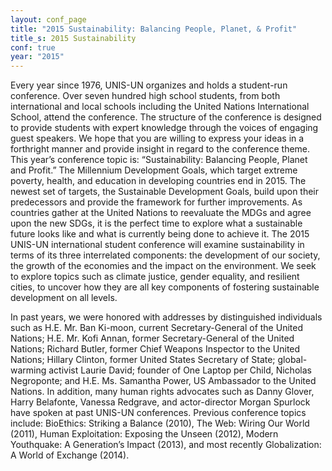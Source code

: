 ```yaml
---
layout: conf_page
title: "2015 Sustainability: Balancing People, Planet, & Profit"
title_s: 2015 Sustainability
conf: true
year: "2015"
---
```


  Every year since 1976, UNIS-UN organizes and holds a student-run conference. Over seven hundred high school students, from both international and local schools including the United Nations International School, attend the conference. The structure of the conference is designed to provide students with expert knowledge through the voices of engaging guest speakers. We hope that you are willing to express your ideas in a forthright manner and provide insight in regard to the conference theme.
This year&rsquo;s conference topic is: “Sustainability: Balancing People, Planet and Profit.” The Millennium Development Goals, which target extreme poverty, health, and education in developing countries end in 2015. The newest set of targets, the Sustainable Development Goals, build upon their predecessors and provide the framework for further improvements. As countries gather at the United Nations to reevaluate the MDGs and agree upon the new SDGs, it is the perfect time to explore what a sustainable future looks like and what is currently being done to achieve it. The 2015 UNIS-UN international student conference will examine sustainability in terms of its three interrelated components: the development of our society, the growth of the economies and the impact on the environment. We seek to explore topics such as climate justice, gender equality, and resilient cities, to uncover how they are all key components of fostering sustainable development on all levels. 

  In past years, we were honored with addresses by distinguished individuals such as H.E. Mr. Ban Ki-moon, current Secretary-General of the United Nations; H.E. Mr. Kofi Annan, former Secretary-General of the United Nations; Richard Butler, former Chief Weapons Inspector to the United Nations; Hillary Clinton, former United States Secretary of State; global-warming activist Laurie David; founder of One Laptop per Child, Nicholas Negroponte; and H.E. Ms. Samantha Power, US Ambassador to the United Nations. In addition, many human rights advocates such as Danny Glover, Harry Belafonte, Vanessa Redgrave, and actor-director Morgan Spurlock have spoken at past UNIS-UN conferences. Previous conference topics include: BioEthics: Striking a Balance (2010), The Web: Wiring Our World (2011), Human Exploitation: Exposing the Unseen (2012), Modern Youthquake: A Generation&rsquo;s Impact (2013), and most recently Globalization: A World of Exchange (2014).
